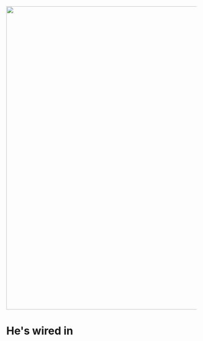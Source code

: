 
<img src="https://github.com/NeerajHazarika/NeerajHazarika/assets/72177954/685dee66-291b-4811-8761-47382fe0dfdc" width="1000" height="800" />

# He's wired in
